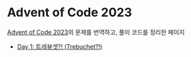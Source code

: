 # Advent of Code 2023
[Advent of Code 2023](https://adventofcode.com/2023)의 문제를 번역하고, 풀이 코드를 정리한 페이지

- [Day 1: 트레뷰셋?! (Trebuchet?!)](./day1)